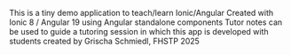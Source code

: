 This is a tiny demo application to teach/learn Ionic/Angular
Created with Ionic 8 / Angular 19 using Angular standalone components
Tutor notes can be used to guide a tutoring session in which this app is developed with students
created by Grischa Schmiedl, FHSTP 2025

